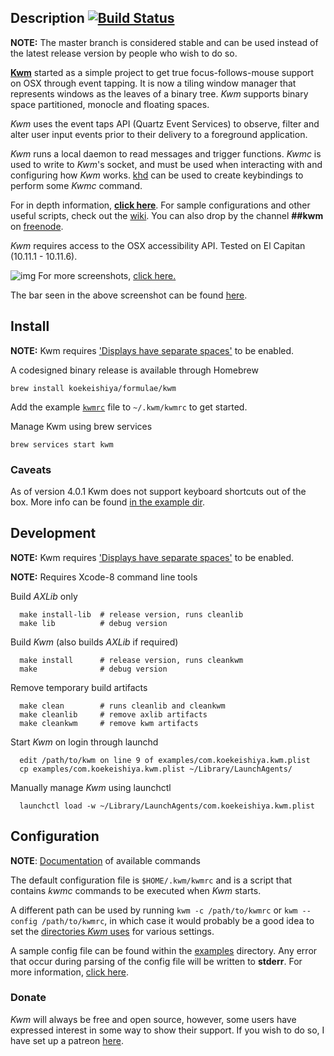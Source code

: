 ## Description [![Build Status](https://travis-ci.org/koekeishiya/kwm.svg?branch=master)](https://travis-ci.org/koekeishiya/kwm)

**NOTE:** The master branch is considered stable and can be used instead of the latest release version by people who wish to do so.

[**Kwm**](https://koekeishiya.github.io/kwm) started as a simple project to get true focus-follows-mouse support on OSX through event tapping.
It is now a tiling window manager that represents windows as the leaves of a binary tree.
*Kwm* supports binary space partitioned, monocle and floating spaces.

*Kwm* uses the event taps API (Quartz Event Services) to observe, filter and alter user input events prior
to their delivery to a foreground application.

*Kwm* runs a local daemon to read messages and trigger functions.
*Kwmc* is used to write to *Kwm*'s socket, and must be used when interacting with and configuring how *Kwm* works.
[khd](https://github.com/koekeishiya/khd) can be used to create keybindings to perform some *Kwmc* command.

For in depth information, [**click here**](https://koekeishiya.github.io/kwm).
For sample configurations and other useful scripts, check out the [wiki](https://github.com/koekeishiya/kwm/wiki).
You can also drop by the channel **##kwm** on [freenode](http://webchat.freenode.net).

*Kwm* requires access to the OSX accessibility API.
Tested on El Capitan (10.11.1 - 10.11.6).

![img](https://cloud.githubusercontent.com/assets/6175959/18286612/e32b0238-7473-11e6-8f6b-630902d1fabf.png)
For more screenshots, [click here.](https://github.com/koekeishiya/kwm/issues/2)

The bar seen in the above screenshot can be found [here](https://github.com/koekeishiya/nerdbar.widget).

## Install

**NOTE:** Kwm requires ['Displays have separate spaces'](https://support.apple.com/library/content/dam/edam/applecare/images/en_US/osx/separate_spaces.png) to be enabled.

A codesigned binary release is available through Homebrew

    brew install koekeishiya/formulae/kwm

Add the example [`kwmrc`](https://github.com/koekeishiya/kwm/blob/master/examples/kwmrc) file to `~/.kwm/kwmrc` to get started.

Manage Kwm using brew services

    brew services start kwm

### Caveats

As of version 4.0.1 Kwm does not support keyboard shortcuts out of the box. More info can be found [in the example dir](https://github.com/koekeishiya/kwm/tree/master/examples).


## Development

**NOTE:** Kwm requires ['Displays have separate spaces'](https://support.apple.com/library/content/dam/edam/applecare/images/en_US/osx/separate_spaces.png) to be enabled.

**NOTE:** Requires Xcode-8 command line tools

Build *AXLib* only

      make install-lib  # release version, runs cleanlib
      make lib          # debug version

Build *Kwm* (also builds *AXLib* if required)

      make install      # release version, runs cleankwm
      make              # debug version

Remove temporary build artifacts

      make clean        # runs cleanlib and cleankwm
      make cleanlib     # remove axlib artifacts
      make cleankwm     # remove kwm artifacts

Start *Kwm* on login through launchd

      edit /path/to/kwm on line 9 of examples/com.koekeishiya.kwm.plist
      cp examples/com.koekeishiya.kwm.plist ~/Library/LaunchAgents/

Manually manage *Kwm* using launchctl

      launchctl load -w ~/Library/LaunchAgents/com.koekeishiya.kwm.plist

## Configuration

**NOTE**: [Documentation](https://koekeishiya.github.io/kwm/kwmc.html) of available commands

The default configuration file is `$HOME/.kwm/kwmrc` and is a script that contains *kwmc* commands
to be executed when *Kwm* starts.

A different path can be used by running `kwm -c /path/to/kwmrc` or `kwm --config /path/to/kwmrc`,
in which case it would probably be a good idea to set the [directories *Kwm* uses](https://github.com/koekeishiya/kwm/issues/191) for various settings.

A sample config file can be found within the [examples](examples) directory.
Any error that occur during parsing of the config file will be written to **stderr**.
For more information, [click here](https://github.com/koekeishiya/kwm/issues/285#issuecomment-216703278).

### Donate
*Kwm* will always be free and open source, however, some users have expressed interest in some way to show their support.
If you wish to do so, I have set up a patreon [here](https://www.patreon.com/aasvi).
